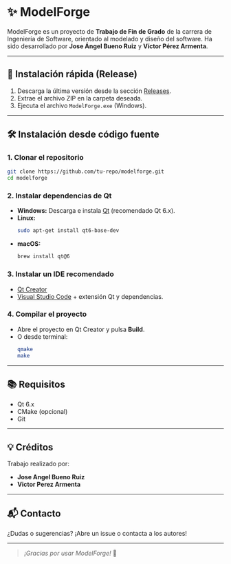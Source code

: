 # ✨ ModelForge

ModelForge es un proyecto de **Trabajo de Fin de Grado** de la carrera de Ingeniería de Software, orientado al modelado y diseño del software. Ha sido desarrollado por **Jose Ángel Bueno Ruiz** y **Víctor Pérez Armenta**.

---

## 🚀 Instalación rápida (Release)

1. Descarga la última versión desde la sección [Releases](https://github.com/tu-repo/modelforge/releases).
2. Extrae el archivo ZIP en la carpeta deseada.
3. Ejecuta el archivo `ModelForge.exe` (Windows).

---

## 🛠️ Instalación desde código fuente

### 1. Clonar el repositorio

```bash
git clone https://github.com/tu-repo/modelforge.git
cd modelforge
```

### 2. Instalar dependencias de Qt

- **Windows:** Descarga e instala [Qt](https://www.qt.io/download) (recomendado Qt 6.x).
- **Linux:**  
    ```bash
    sudo apt-get install qt6-base-dev
    ```
- **macOS:**  
    ```bash
    brew install qt@6
    ```

### 3. Instalar un IDE recomendado

- [Qt Creator](https://www.qt.io/product/development-tools)
- [Visual Studio Code](https://code.visualstudio.com/) + extensión Qt y dependencias.

### 4. Compilar el proyecto

- Abre el proyecto en Qt Creator y pulsa **Build**.
- O desde terminal:
    ```bash
    qmake
    make
    ```

---

## 📚 Requisitos

- Qt 6.x
- CMake (opcional)
- Git

---

## 💡 Créditos

Trabajo realizado por:
- **Jose Angel Bueno Ruiz**
- **Victor Perez Armenta**

---

## 📬 Contacto

¿Dudas o sugerencias? ¡Abre un issue o contacta a los autores!

---

> _¡Gracias por usar ModelForge!_ 🚀